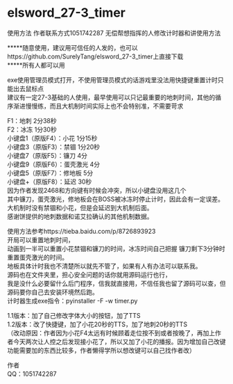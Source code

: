 # elsword_27-3_timer
使用方法 作者联系方式1051742287 无偿帮想指挥的人修改计时器和讲使用方法

*****随意使用，建议用可信任的人发的，也可以https://github.com/SurelyTang/elsword_27-3_timer上直接下载   
*****所有人都可以用


exe使用管理员模式打开，不使用管理员模式的话游戏里没法用快捷键重置计时只能出去鼠标点  
建议有一定27-3基础的人使用，最早使用可以只记最重要的地刺时间，其他的循序渐进慢慢练，而且大机制时间实际上也不会特别准，不需要苛求  

F1：地刺 2分38秒  
F2：冰冻 1分30秒  
小键盘1（原版F4）：小花 1分15秒  
小键盘3（原版F3）：禁锢 1分20秒  
小键盘7（原版F5）：镰刀 4分  
小键盘9（原版F6）：蛋壳激光 4分  
小键盘5（原版F7）：修地板 5分  
小键盘+（原版F8）：延迟 30秒  
因为作者发现2468和方向键有时候会冲突，所以小键盘没用这几个  
其中镰刀，蛋壳激光，修地板会在BOSS被冰冻时停止计时，因此会有一定误差。  
大机制时没有禁锢和小花，但是会延迟到大机制后面。  
感谢饼提供的地刺数据和诺艾拉确认的其他机制数据。  
 
使用方法参考https://tieba.baidu.com/p/8726893923  
开局可以重置地刺时间，  
动画到一半可以重置小花禁锢和镰刀的时间，冰冻时间自己把握
镰刀剩下3分钟时重置蛋壳激光的时间。  
地板具体计时我也不清楚所以就先不管了，如果有人有办法可以联系我。  
源码也在文件夹里，担心安全问题的话你就用源码运行也行，  
我是没什么必要留什么后门程序，信我就直接用，不信任我也留了源码可以查，但源码要你自己去安装环境然后跑。  
计时器生成exe指令：pyinstaller -F -w timer.py


1.1版本：加了自己修改字体大小的按钮，加了TTS  
1.2版本：改了快捷键，加了小花20秒的TTS，加了地刺20秒的TTS  
（改动原因：作者因为小花F4太远有时候顾着走位按不到或者按晚了，再加上作者今天两次让人控之后发现接小花了，所以又加了小花的播报。因为增加自己改键功能需要加的东西比较多，作者懒得学所以想改键可以自己找作者改）

作者  
QQ：1051742287  
